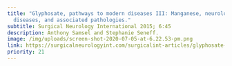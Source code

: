 ```yaml
---
title: "Glyphosate, pathways to modern diseases III: Manganese, neurological
  diseases, and associated pathologies."
subtitle: Surgical Neurology International 2015; 6:45
description: Anthony Samsel and Stephanie Seneff.
image: /img/uploads/screen-shot-2020-07-05-at-6.22.53-pm.png
link: https://surgicalneurologyint.com/surgicalint-articles/glyphosate-pathways-to-modern-diseases-iii-manganese-neurological-diseases-and-associated-pathologies/
priority: 21
---
```

